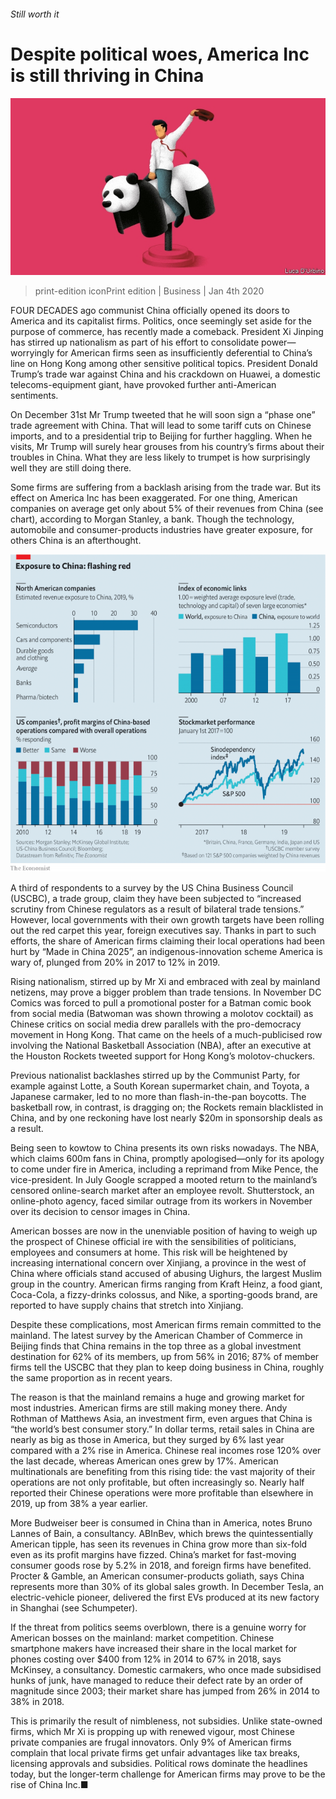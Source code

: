 ###### Still worth it

# Despite political woes, America Inc is still thriving in China 

![image](images/20200104_WBD002_0.jpg) 

> print-edition iconPrint edition | Business | Jan 4th 2020 

FOUR DECADES ago communist China officially opened its doors to America and its capitalist firms. Politics, once seemingly set aside for the purpose of commerce, has recently made a comeback. President Xi Jinping has stirred up nationalism as part of his effort to consolidate power—worryingly for American firms seen as insufficiently deferential to China’s line on Hong Kong among other sensitive political topics. President Donald Trump’s trade war against China and his crackdown on Huawei, a domestic telecoms-equipment giant, have provoked further anti-American sentiments. 

On December 31st Mr Trump tweeted that he will soon sign a “phase one” trade agreement with China. That will lead to some tariff cuts on Chinese imports, and to a presidential trip to Beijing for further haggling. When he visits, Mr Trump will surely hear grouses from his country’s firms about their troubles in China. What they are less likely to trumpet is how surprisingly well they are still doing there. 

Some firms are suffering from a backlash arising from the trade war. But its effect on America Inc has been exaggerated. For one thing, American companies on average get only about 5% of their revenues from China (see chart), according to Morgan Stanley, a bank. Though the technology, automobile and consumer-products industries have greater exposure, for others China is an afterthought. 

![image](images/20200104_WBC765.png) 

A third of respondents to a survey by the US China Business Council (USCBC), a trade group, claim they have been subjected to “increased scrutiny from Chinese regulators as a result of bilateral trade tensions.” However, local governments with their own growth targets have been rolling out the red carpet this year, foreign executives say. Thanks in part to such efforts, the share of American firms claiming their local operations had been hurt by “Made in China 2025”, an indigenous-innovation scheme America is wary of, plunged from 20% in 2017 to 12% in 2019. 

Rising nationalism, stirred up by Mr Xi and embraced with zeal by mainland netizens, may prove a bigger problem than trade tensions. In November DC Comics was forced to pull a promotional poster for a Batman comic book from social media (Batwoman was shown throwing a molotov cocktail) as Chinese critics on social media drew parallels with the pro-democracy movement in Hong Kong. That came on the heels of a much-publicised row involving the National Basketball Association (NBA), after an executive at the Houston Rockets tweeted support for Hong Kong’s molotov-chuckers. 

Previous nationalist backlashes stirred up by the Communist Party, for example against Lotte, a South Korean supermarket chain, and Toyota, a Japanese carmaker, led to no more than flash-in-the-pan boycotts. The basketball row, in contrast, is dragging on; the Rockets remain blacklisted in China, and by one reckoning have lost nearly $20m in sponsorship deals as a result. 

Being seen to kowtow to China presents its own risks nowadays. The NBA, which claims 600m fans in China, promptly apologised—only for its apology to come under fire in America, including a reprimand from Mike Pence, the vice-president. In July Google scrapped a mooted return to the mainland’s censored online-search market after an employee revolt. Shutterstock, an online-photo agency, faced similar outrage from its workers in November over its decision to censor images in China. 

American bosses are now in the unenviable position of having to weigh up the prospect of Chinese official ire with the sensibilities of politicians, employees and consumers at home. This risk will be heightened by increasing international concern over Xinjiang, a province in the west of China where officials stand accused of abusing Uighurs, the largest Muslim group in the country. American firms ranging from Kraft Heinz, a food giant, Coca-Cola, a fizzy-drinks colossus, and Nike, a sporting-goods brand, are reported to have supply chains that stretch into Xinjiang. 

Despite these complications, most American firms remain committed to the mainland. The latest survey by the American Chamber of Commerce in Beijing finds that China remains in the top three as a global investment destination for 62% of its members, up from 56% in 2016; 87% of member firms tell the USCBC that they plan to keep doing business in China, roughly the same proportion as in recent years. 

The reason is that the mainland remains a huge and growing market for most industries. American firms are still making money there. Andy Rothman of Matthews Asia, an investment firm, even argues that China is “the world’s best consumer story.” In dollar terms, retail sales in China are nearly as big as those in America, but they surged by 6% last year compared with a 2% rise in America. Chinese real incomes rose 120% over the last decade, whereas American ones grew by 17%. American multinationals are benefiting from this rising tide: the vast majority of their operations are not only profitable, but often increasingly so. Nearly half reported their Chinese operations were more profitable than elsewhere in 2019, up from 38% a year earlier. 

More Budweiser beer is consumed in China than in America, notes Bruno Lannes of Bain, a consultancy. ABInBev, which brews the quintessentially American tipple, has seen its revenues in China grow more than six-fold even as its profit margins have fizzed. China’s market for fast-moving consumer goods rose by 5.2% in 2018, and foreign firms have benefited. Procter & Gamble, an American consumer-products goliath, says China represents more than 30% of its global sales growth. In December Tesla, an electric-vehicle pioneer, delivered the first EVs produced at its new factory in Shanghai (see Schumpeter). 

If the threat from politics seems overblown, there is a genuine worry for American bosses on the mainland: market competition. Chinese smartphone makers have increased their share in the local market for phones costing over $400 from 12% in 2014 to 67% in 2018, says McKinsey, a consultancy. Domestic carmakers, who once made subsidised hunks of junk, have managed to reduce their defect rate by an order of magnitude since 2003; their market share has jumped from 26% in 2014 to 38% in 2018. 

This is primarily the result of nimbleness, not subsidies. Unlike state-owned firms, which Mr Xi is propping up with renewed vigour, most Chinese private companies are frugal innovators. Only 9% of American firms complain that local private firms get unfair advantages like tax breaks, licensing approvals and subsidies. Political rows dominate the headlines today, but the longer-term challenge for American firms may prove to be the rise of China Inc.■ 

